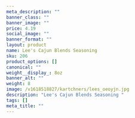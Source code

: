 ```yaml
---
meta_description: ""
banner_class: ""
banner_image: ""
price: 4.19
social_image: ""
banner_format: ""
layout: product
name: Lee's Cajun Blends Seasoning
sku: 206
product_options: []
canonical: ""
weight__display_: 8oz
banner_alt: ""
weight: 8
image: /v1618518827/kartchners/lees_oeoyjn.jpg
description: "Lee's Cajun Blends Seasoning "
tags: []
meta_title: ""
---
```

